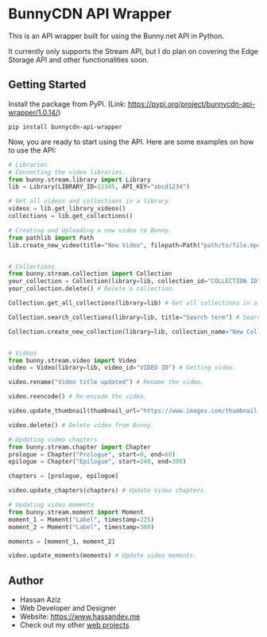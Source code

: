 # BunnyCDN API Wrapper
This is an API wrapper built for using the Bunny.net API in Python.

It currently only supports the Stream API, but I do plan on covering the Edge Storage API and other functionalities soon.

## Getting Started
Install the package from PyPi. (Link: https://pypi.org/project/bunnycdn-api-wrapper/1.0.14/)

    pip install bunnycdn-api-wrapper

Now, you are ready to start using the API. Here are some examples on how to use the API:
```python
# Libraries
# Connecting the video libraries.
from bunny.stream.library import Library
lib = Library(LIBRARY_ID=12345, API_KEY="abcd1234")

# Get all videos and collections in a library.
videos = lib.get_library_videos()
collections = lib.get_collections()

# Creating and Uploading a new video to Bunny.
from pathlib import Path
lib.create_new_video(title="New Video", filepath=Path("path/to/file.mp4"))


# Collections
from bunny.stream.collection import Collection
your_collection = Collection(library=lib, collection_id="COLLECTION ID") # Getting the collection.
your_collection.delete() # Delete a collection.

Collection.get_all_collections(library=lib) # Get all collections in a library.

Collection.search_collections(library=lib, title="Search term") # Search collections in a library for the "title" specified.

Collection.create_new_collection(library=lib, collection_name="New Collection") # Creating new collections.


# Videos
from bunny.stream.video import Video
video = Video(library=lib, video_id="VIDEO ID") # Getting video.

video.rename("Video title updated") # Rename the video.

video.reencode() # Re-encode the video.

video.update_thumbnail(thumbnail_url="https://www.images.com/thumbnail.jpg") # Updating video thumbnail.

video.delete() # Delete video from Bunny.

# Updating video chapters
from bunny.stream.chapter import Chapter
prologue = Chapter("Prologue", start=0, end=60)
epilogue = Chapter("Epilogue", start=240, end=300)

chapters = [prologue, epilogue]

video.update_chapters(chapters) # Update video chapters.

# Updating video moments
from bunny.stream.moment import Moment
moment_1 = Moment("Label", timestamp=225)
moment_2 = Moment("Label", timestamp=300)

moments = [moment_1, moment_2]

video.update_moments(moments) # Update video moments.
```

## Author
- Hassan Aziz
- Web Developer and Designer
- Website: https://www.hassandev.me
- Check out my other [web projects](https://www.hassandev.me/projects)
